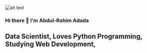 ![alt text](https://res.cloudinary.com/practicaldev/image/fetch/s--enVmT-G4--/c_imagga_scale,f_auto,fl_progressive,h_420,q_auto,w_1000/https://dev-to-uploads.s3.amazonaws.com/uploads/articles/7j8s2h4erdejm82dyyn7.png)
### Hi there 👋 I'm Abdul-Rahim Adada
## Data Scientist, Loves Python Programming, Studying Web Development, 

<!--
**dr-adada/dr-adada** is a ✨ _special_ ✨ repository because its `README.md` (this file) appears on your GitHub profile.


- 🌱 I’m currently studying to become a Python developer. I have special interest in becoming a full stack web developer with Python (for backend).
- I’m looking to collaborate on Python, frontend, backend, and data science (with Python) projects.

-->

